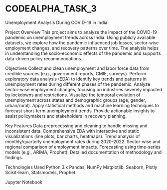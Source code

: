 # CODEALPHA_TASK_3
Unemployment Analysis During COVID-19 in India

Project Overview
This project aims to analyze the impact of the COVID-19 pandemic on unemployment trends across India. Using publicly available datasets, we explore how the pandemic influenced job losses, sector-wise employment changes, and recovery patterns over time. The analysis helps in understanding the socio-economic effects of the pandemic and supports data-driven policy recommendations.

Objectives
Collect and clean unemployment and labor force data from credible sources (e.g., government reports, CMIE, surveys).
Perform exploratory data analysis (EDA) to identify key trends and patterns in unemployment rates during different phases of the pandemic.
Analyze sector-wise employment changes, focusing on industries severely impacted by lockdowns and restrictions.
Visualize the temporal evolution of unemployment across states and demographic groups (age, gender, urban/rural).
Apply statistical methods and machine learning techniques to forecast short-term unemployment trends.
Provide actionable insights to assist policymakers and stakeholders in recovery planning.

Key Features
Data preprocessing and cleaning to handle missing and inconsistent data.
Comprehensive EDA with interactive and static visualizations (line plots, bar charts, heatmaps).
Trend analysis of monthly/quarterly unemployment rates during 2020-2022.
Sector-wise and regional comparison of employment impacts.
Forecasting using time-series models (e.g., ARIMA, Prophet).
Detailed documentation of methodology and findings.

Technologies Used
Python 3.x
Pandas, NumPy
Matplotlib, Seaborn, Plotly
Scikit-learn, Statsmodels, Prophet

Jupyter Notebook
